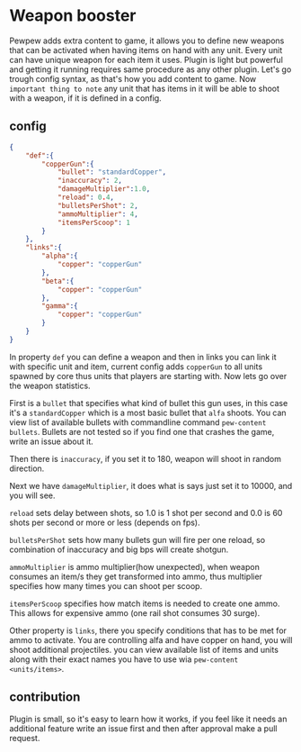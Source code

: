 # Weapon booster

Pewpew adds extra content to game, it allows you to define new weapons that can be activated when having items on hand with
any unit. Every unit can have unique weapon for each item it uses. Plugin is light but powerful and getting
it running requires same procedure as any other plugin. Let's go trough config syntax, as that's how you add content to game.
Now `important thing to note` any unit that has items in it will be able to shoot with a weapon, if it is defined in a config. 

## config

```json
{
    "def":{
        "copperGun":{
            "bullet": "standardCopper",
            "inaccuracy": 2,
            "damageMultiplier":1.0,
            "reload": 0.4,
            "bulletsPerShot": 2,
            "ammoMultiplier": 4,
            "itemsPerScoop": 1
        }
    },
    "links":{
        "alpha":{
            "copper": "copperGun"
        },
        "beta":{
            "copper": "copperGun"
        },
        "gamma":{
            "copper": "copperGun"
        }
    }
}
```
In property `def` you can define a weapon and then in links you can link it with specific unit and item, current config adds
`copperGun` to all units spawned by core thus units that players are starting with. Now lets go over the weapon statistics. 

First is a `bullet` that specifies what kind of bullet this gun uses, in this case it's a `standardCopper` which is a most 
basic bullet that `alfa` shoots. You can view list of available bullets with commandline command `pew-content bullets`.
Bullets are not tested so if you find one that crashes the game, write an issue about it.

Then there is `inaccuracy`, if you set it to 180, weapon will shoot in random direction.

Next we have `damageMultiplier`, it does what is says just set it to 10000, and you will see.

`reload` sets delay between shots, so 1.0 is 1 shot per second and 0.0 is 60 shots per second or more or less (depends on fps).

`bulletsPerShot` sets how many bullets gun will fire per one reload, so combination of inaccuracy and big bps will 
create shotgun.

`ammoMultiplier` is ammo multiplier(how unexpected), when weapon consumes an item/s they get transformed into ammo, thus 
multiplier specifies how many times you can shoot per scoop.

`itemsPerScoop` specifies how match items is needed to create one ammo. This allows for expensive ammo (one rail shot
consumes 30 surge).

Other property is `links`, there you specify conditions that has to be met for ammo to activate. You are controlling
alfa and have copper on hand, you will shoot additional projectiles. you can view available list of items and units along
with their exact names you have to use wia `pew-content <units/items>`.

## contribution

Plugin is small, so it's easy to learn how it works, if you feel like it needs an additional feature write an issue first
and then after approval make a pull request.